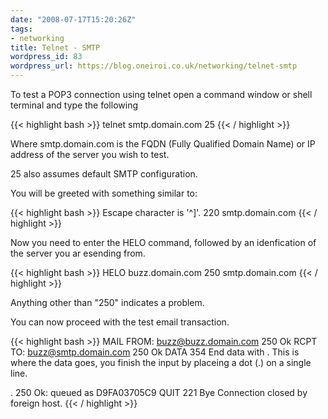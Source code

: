 ```yaml
---
date: "2008-07-17T15:20:26Z"
tags:
- networking
title: Telnet - SMTP
wordpress_id: 83
wordpress_url: https://blog.oneiroi.co.uk/networking/telnet-smtp
---
```

To test a POP3 connection using telnet open a command window or shell terminal and type the following

{{< highlight bash >}}
telnet smtp.domain.com 25
{{< / highlight >}}

Where smtp.domain.com is the FQDN (Fully Qualified Domain Name) or IP address of the server you wish to test.

25 also assumes default SMTP configuration.

You will be greeted with something similar to:

{{< highlight bash >}}
Escape character is '^]'.
220 smtp.domain.com
{{< / highlight >}}

Now you need to enter the HELO command, followed by an idenfication of the server you ar esending from.

{{< highlight bash >}}
HELO buzz.domain.com
250 smtp.domain.com
{{< / highlight >}}

Anything other than "250" indicates a problem.

You can now proceed with the test email transaction.

{{< highlight bash >}}
MAIL FROM: buzz@buzz.domain.com
250 Ok
RCPT TO: buzz@smtp.domain.com
250 Ok
DATA
354 End data with <CR><LF>.<CR><LF>
This is where the data goes, you finish the input by placeing a dot (.) on a single line.


.
250 Ok: queued as D9FA03705C9
QUIT
221 Bye
Connection closed by foreign host.
{{< / highlight >}}
